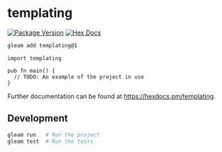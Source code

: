 # templating

[![Package Version](https://img.shields.io/hexpm/v/templating)](https://hex.pm/packages/templating)
[![Hex Docs](https://img.shields.io/badge/hex-docs-ffaff3)](https://hexdocs.pm/templating/)

```sh
gleam add templating@1
```
```gleam
import templating

pub fn main() {
  // TODO: An example of the project in use
}
```

Further documentation can be found at <https://hexdocs.pm/templating>.

## Development

```sh
gleam run   # Run the project
gleam test  # Run the tests
```
